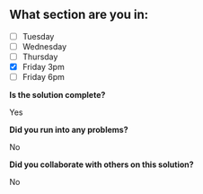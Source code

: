 <!--
  CTP STUDENTS
  Use this pull request template to provide assignment submissions.
  If you plan on continuing to work on the code, you can open the
  pull request as a DRAFT. When done open the pull request.
-->

<!--
TITLE: Include your section in the pull request title
 -->

## What section are you in:

- [ ] Tuesday
- [ ] Wednesday
- [ ] Thursday
- [X] Friday 3pm
- [ ] Friday 6pm

**Is the solution complete?**

Yes

**Did you run into any problems?**

No

**Did you collaborate with others on this solution?**

No
